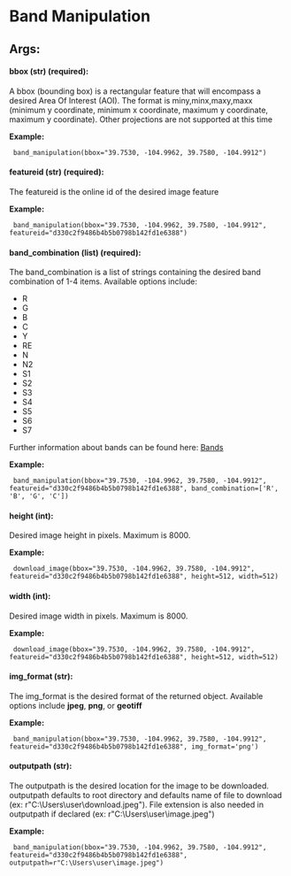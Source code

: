 # Band Manipulation


## Args:

#### bbox (str) (required):

  A bbox (bounding box) is a rectangular feature that will encompass a desired Area Of Interest (AOI).
  The format is miny,minx,maxy,maxx (minimum y coordinate, minimum x coordinate, maximum y coordinate, maximum y coordinate). Other projections are not supported at this time

   **Example:**
   
     band_manipulation(bbox="39.7530, -104.9962, 39.7580, -104.9912")


#### featureid (str) (required):

  The featureid is the online id of the desired image feature

   **Example:**
   
     band_manipulation(bbox="39.7530, -104.9962, 39.7580, -104.9912", featureid="d330c2f9486b4b5b0798b142fd1e6388")

#### band_combination (list) (required):

  The band_combination is a list of strings containing the desired band combination of 1-4 items. Available options include:

   * R
   * G
   * B
   * C
   * Y
   * RE
   * N
   * N2
   * S1
   * S2
   * S3
   * S4
   * S5
   * S6
   * S7

  Further information about bands can be found here: [Bands](https://securewatchdocs.maxar.com/en-us/Miscellaneous/DevGuides/WMTS/WMTS_GetTile.htm#TheBandsParameter)

   **Example:**
   
     band_manipulation(bbox="39.7530, -104.9962, 39.7580, -104.9912", featureid="d330c2f9486b4b5b0798b142fd1e6388", band_combination=['R', 'B', 'G', 'C'])

#### height (int):

  Desired image height in pixels. Maximum is 8000.

   **Example:**
   
     download_image(bbox="39.7530, -104.9962, 39.7580, -104.9912", featureid="d330c2f9486b4b5b0798b142fd1e6388", height=512, width=512)
	 
#### width (int):

  Desired image width in pixels. Maximum is 8000.

   **Example:**
   
     download_image(bbox="39.7530, -104.9962, 39.7580, -104.9912", featureid="d330c2f9486b4b5b0798b142fd1e6388", height=512, width=512)

#### img_format (str):

  The img_format is the desired format of the returned object. Available options include **jpeg**, **png**, or **geotiff**

   **Example:**
   
     band_manipulation(bbox="39.7530, -104.9962, 39.7580, -104.9912", featureid="d330c2f9486b4b5b0798b142fd1e6388", img_format='png')

#### outputpath (str):

  The outputpath is the desired location for the image to be downloaded. outputpath defaults to root directory and defaults name of file 
  to download (ex: r"C:\Users\user\download.jpeg"). File extension is also needed in outputpath if declared (ex: r"C:\Users\user\image.jpeg")

   **Example:**
   
     band_manipulation(bbox="39.7530, -104.9962, 39.7580, -104.9912", featureid="d330c2f9486b4b5b0798b142fd1e6388", outputpath=r"C:\Users\user\image.jpeg")